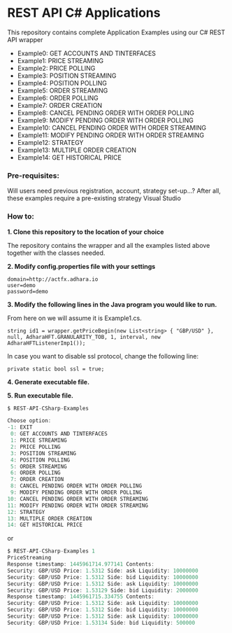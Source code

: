 # REST API C# Applications
This repository contains complete Application Examples using our C# REST API wrapper

* Example0: GET ACCOUNTS AND TINTERFACES
* Example1: PRICE STREAMING
* Example2: PRICE POLLING
* Example3: POSITION STREAMING
* Example4: POSITION POLLING
* Example5: ORDER STREAMING
* Example6: ORDER POLLING
* Example7: ORDER CREATION
* Example8: CANCEL PENDING ORDER WITH ORDER POLLING
* Example9: MODIFY PENDING ORDER WITH ORDER POLLING
* Example10: CANCEL PENDING ORDER WITH ORDER STREAMING
* Example11: MODIFY PENDING ORDER WITH ORDER STREAMING
* Example12: STRATEGY
* Example13: MULTIPLE ORDER CREATION
* Example14: GET HISTORICAL PRICE

### Pre-requisites:
Will users need previous registration, account, strategy set-up...? After all, these examples require a pre-existing strategy
Visual Studio

### How to:

**1. Clone this repository to the location of your choice** 

The repository contains the wrapper and all the examples listed above together with the classes needed. 

**2. Modify config.properties file with your settings** 

```
domain=http://actfx.adhara.io
user=demo
password=demo
```

**3. Modify the following lines in the Java program you would like to run.** 

From here on we will assume it is Example1.cs.
```
string id1 = wrapper.getPriceBegin(new List<string> { "GBP/USD" }, null, AdharaHFT.GRANULARITY_TOB, 1, interval, new AdharaHFTListenerImp1());
```

In case you want to disable ssl protocol, change the following line:
```
private static bool ssl = true;
```

**4. Generate executable file.**


**5. Run executable file.**
```javascript
$ REST-API-CSharp-Examples

Choose option: 
-1: EXIT
 0: GET ACCOUNTS AND TINTERFACES
 1: PRICE STREAMING
 2: PRICE POLLING
 3: POSITION STREAMING
 4: POSITION POLLING
 5: ORDER STREAMING
 6: ORDER POLLING
 7: ORDER CREATION
 8: CANCEL PENDING ORDER WITH ORDER POLLING
 9: MODIFY PENDING ORDER WITH ORDER POLLING
10: CANCEL PENDING ORDER WITH ORDER STREAMING
11: MODIFY PENDING ORDER WITH ORDER STREAMING
12: STRATEGY
13: MULTIPLE ORDER CREATION
14: GET HISTORICAL PRICE
```

or

```javascript
$ REST-API-CSharp-Examples 1
PriceStreaming
Response timestamp: 1445961714.977141 Contents:
Security: GBP/USD Price: 1.5312 Side: ask Liquidity: 10000000
Security: GBP/USD Price: 1.5312 Side: bid Liquidity: 10000000
Security: GBP/USD Price: 1.5312 Side: ask Liquidity: 10000000
Security: GBP/USD Price: 1.53129 Side: bid Liquidity: 2000000
Response timestamp: 1445961715.334755 Contents:
Security: GBP/USD Price: 1.5312 Side: ask Liquidity: 10000000
Security: GBP/USD Price: 1.5312 Side: bid Liquidity: 10000000
Security: GBP/USD Price: 1.5312 Side: ask Liquidity: 10000000
Security: GBP/USD Price: 1.53134 Side: bid Liquidity: 500000
```
